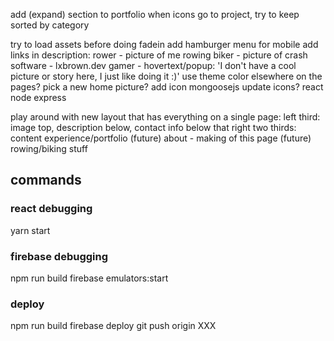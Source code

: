 add (expand) section to portfolio
    when icons go to project, try to keep sorted by category

try to load assets before doing fadein
add hamburger menu for mobile
add links in description:
    rower - picture of me rowing
    biker - picture of crash
    software - lxbrown.dev
    gamer - hovertext/popup: 'I don't have a cool picture or story here, I just like doing it :)'
use theme color elsewhere on the pages?
pick a new home picture?
add icon
    mongoosejs
update icons?
    react
    node
    express

play around with new layout that has everything on a single page:
    left third: image top, description below, contact info below that
    right two thirds: content
        experience/portfolio
        (future) about - making of this page
        (future) rowing/biking stuff




## commands
### react debugging
yarn start

### firebase debugging
npm run build
firebase emulators:start

### deploy
npm run build
firebase deploy
git push origin XXX
